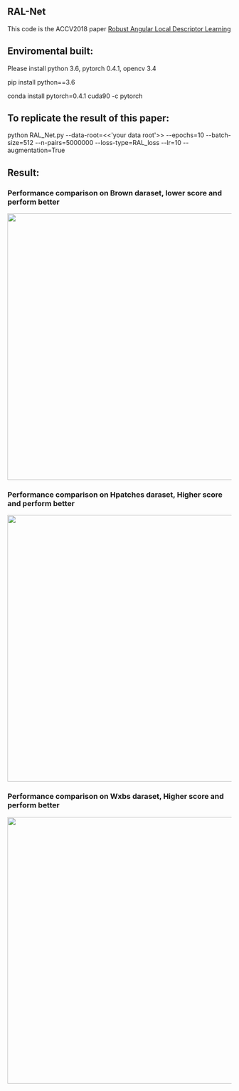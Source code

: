 ## RAL-Net

This code is the ACCV2018 paper [Robust Angular Local Descriptor Learning](https://arxiv.org/pdf/1901.07076.pdf)

## Enviromental built: 

Please install python 3.6, pytorch 0.4.1, opencv 3.4

pip install python==3.6

conda install pytorch=0.4.1 cuda90 -c pytorch


## To replicate the result of this paper:

python RAL_Net.py --data-root=<<'your data root'>> --epochs=10 --batch-size=512 --n-pairs=5000000 --loss-type=RAL_loss --lr=10 --augmentation=True

## Result:

### Performance comparison on Brown daraset, lower score and perform better

<img src="https://github.com/xuyanwu/RAL-Net/blob/master/Result/BROWN.PNG" width="600">

### Performance comparison on Hpatches daraset, Higher score and perform better

<img src="https://github.com/xuyanwu/RAL-Net/blob/master/Result/Hpatches.PNG" width="600">

### Performance comparison on Wxbs daraset, Higher score and perform better

<img src="https://github.com/xuyanwu/RAL-Net/blob/master/Result/Wxbs.PNG" width="600">
